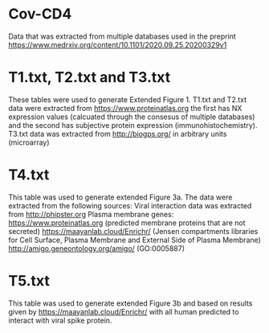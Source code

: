 # Cov-CD4
Data that was extracted from multiple databases used in the preprint https://www.medrxiv.org/content/10.1101/2020.09.25.20200329v1

# T1.txt, T2.txt and T3.txt
These tables were used to generate Extended Figure 1.
T1.txt and T2.txt data were extracted from https://www.proteinatlas.org the first has NX expression values (calcuated through the consesus of multiple databases) and the second has subjective protein expression (immunohistochemistry).
T3.txt data was extracted from http://biogps.org/ in arbitrary units (microarray)

# T4.txt
This table was used to generate extended Figure 3a.
The data were extracted from the following sources:
Viral interaction data was extracted from http://phipster.org 
Plasma membrane genes:
https://www.proteinatlas.org (predicted membrane proteins that are not secreted)
https://maayanlab.cloud/Enrichr/ (Jensen compartments libraries for Cell Surface, Plasma Membrane and External Side of Plasma Membrane)
http://amigo.geneontology.org/amigo/ (GO:0005887)

# T5.txt
This table was used to generate extended Figure 3b and based on results given by https://maayanlab.cloud/Enrichr/ with all human predicted to interact with viral spike protein.
